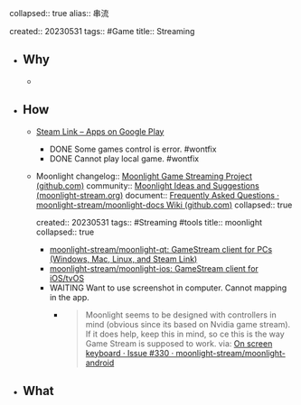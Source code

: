 collapsed:: true
alias:: 串流

created:: 20230531
tags:: #Game
title:: Streaming

- ## Why
  -
- ## How
  - [Steam Link – Apps on Google Play](https://play.google.com/store/apps/details?id=com.valvesoftware.steamlink&hl=en_SG&gl=US)
    - DONE Some games control is error. #wontfix
    - DONE Cannot play local game. #wontfix
  - Moonlight 
    changelog:: [Moonlight Game Streaming Project (github.com)](https://github.com/moonlight-stream)
    community:: [Moonlight Ideas and Suggestions (moonlight-stream.org)](https://ideas.moonlight-stream.org/)
    document:: [Frequently Asked Questions · moonlight-stream/moonlight-docs Wiki (github.com)](https://github.com/moonlight-stream/moonlight-docs/wiki/Frequently-Asked-Questions)
    collapsed:: true
    
    created:: 20230531
    tags:: #Streaming #tools
    title:: moonlight
    collapsed:: true
    - [moonlight-stream/moonlight-qt: GameStream client for PCs (Windows, Mac, Linux, and Steam Link)](https://github.com/moonlight-stream/moonlight-qt)
    - [moonlight-stream/moonlight-ios: GameStream client for iOS/tvOS](https://github.com/moonlight-stream/moonlight-ios)
    - WAITING Want to use screenshot in computer. Cannot mapping in the app.
      - > Moonlight seems to be designed with controllers in mind (obvious since its based on Nvidia game stream). If it does help, keep this in mind, so ce this is the way Game Stream is supposed to work.
        via: [On screen keyboard · Issue #330 · moonlight-stream/moonlight-android](https://github.com/moonlight-stream/moonlight-android/issues/330)
- ## What